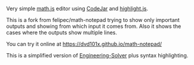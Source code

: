 Very simple [math.js](https://mathjs.org/) editor using [CodeJar](https://medv.io/codejar/) and
[highlight.js](https://highlightjs.org/).

This is a fork from felipec/math-notepad trying to show only important outputs and showing from which input it comes from. Also it shows the cases where the outputs show multiple lines.

You can try it online at https://dvd101x.github.io/math-notepad/

This is a simplified version of [Engineering-Solver](https://github.com/dvd101x/Engineering-Solver)
plus syntax highlighting.
